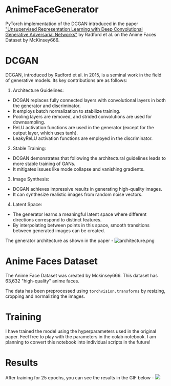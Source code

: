 # AnimeFaceGenerator

PyTorch implementation of the DCGAN introduced in the paper ["Unsupervised Representation Learning with Deep Convolutional Generative Adversarial Networks"](https://arxiv.org/abs/1511.06434) by Radford et al. on the Anime Faces Dataset by McKinsey666.

# DCGAN

DCGAN, introduced by Radford et al. in 2015, is a seminal work in the field of generative models. Its key contributions are as follows:

1. Architecture Guidelines:
- DCGAN replaces fully connected layers with convolutional layers in both the generator and discriminator. 
- It employs batch normalization to stabilize training.
- Pooling layers are removed, and strided convolutions are used for downsampling.
- ReLU activation functions are used in the generator (except for the output layer, which uses tanh).
- LeakyReLU activation functions are employed in the discriminator.
2. Stable Training:
- DCGAN demonstrates that following the architectural guidelines leads to more stable training of GANs.
- It mitigates issues like mode collapse and vanishing gradients.
3. Image Synthesis:
- DCGAN achieves impressive results in generating high-quality images.
- It can synthesize realistic images from random noise vectors.
4. Latent Space:
- The generator learns a meaningful latent space where different directions correspond to distinct features.
- By interpolating between points in this space, smooth transitions between generated images can be created.

The generator architecture as shown in the paper -
![architecture.png](https://raw.github.com/suryansh-sinha/AnimeFaceGenerator/main/architecture.png)

# Anime Faces Dataset
The Anime Face Dataset was created by Mckinsey666. This dataset has 63,632 "high-quality" anime faces.

The data has been preprocessed using `torchvision.transforms` by resizing, cropping and normalizing the images.

# Training
I have trained the model using the hyperparameters used in the original paper. Feel free to play with the parameters in the colab notebook. I am planning to convert this notebook into individual scripts in the future!

# Results
After training for 25 epochs, you can see the results in the GIF below -
![](./results.gif)
